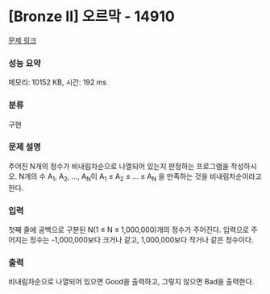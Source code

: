 # [Bronze II] 오르막 - 14910 

[문제 링크](https://www.acmicpc.net/problem/14910) 

### 성능 요약

메모리: 10152 KB, 시간: 192 ms

### 분류

구현

### 문제 설명

<p>주어진 N개의 정수가 비내림차순으로 나열되어 있는지 판정하는 프로그램을 작성하시오. N개의 수 A<sub>1</sub>, A<sub>2</sub>, ..., A<sub>N</sub>이 A<sub>1</sub> ≤ A<sub>2</sub> ≤ ... ≤ A<sub>N</sub> 을 만족하는 것을 비내림차순이라고 한다.</p>

### 입력 

 <p>첫째 줄에 공백으로 구분된 N(1 ≤ N ≤ 1,000,000)개의 정수가 주어진다. 입력으로 주어지는 정수는 -1,000,000보다 크거나 같고, 1,000,000보다 작거나 같은 정수이다.</p>

### 출력 

 <p>비내림차순으로 나열되어 있으면 Good을 출력하고, 그렇지 않으면 Bad을 출력한다.</p>

